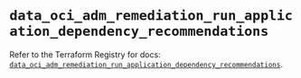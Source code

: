 # `data_oci_adm_remediation_run_application_dependency_recommendations`

Refer to the Terraform Registry for docs: [`data_oci_adm_remediation_run_application_dependency_recommendations`](https://registry.terraform.io/providers/oracle/oci/6.18.0/docs/data-sources/adm_remediation_run_application_dependency_recommendations).
